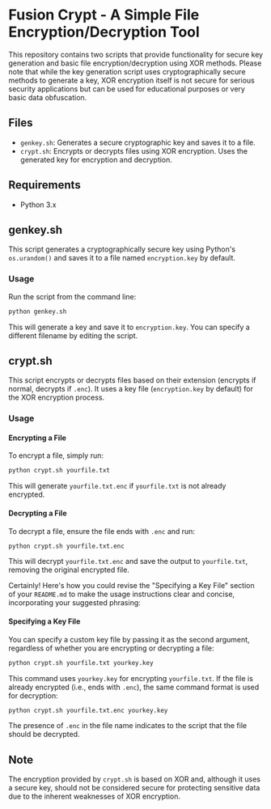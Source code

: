 # Fusion Crypt - A Simple File Encryption/Decryption Tool

This repository contains two scripts that provide functionality for secure key generation and basic file encryption/decryption using XOR methods. Please note that while the key generation script uses cryptographically secure methods to generate a key, XOR encryption itself is not secure for serious security applications but can be used for educational purposes or very basic data obfuscation.

## Files

- `genkey.sh`: Generates a secure cryptographic key and saves it to a file.
- `crypt.sh`: Encrypts or decrypts files using XOR encryption. Uses the generated key for encryption and decryption.

## Requirements

- Python 3.x

## genkey.sh

This script generates a cryptographically secure key using Python's `os.urandom()` and saves it to a file named `encryption.key` by default.

### Usage

Run the script from the command line:
```bash
python genkey.sh
```
This will generate a key and save it to `encryption.key`. You can specify a different filename by editing the script.

## crypt.sh

This script encrypts or decrypts files based on their extension (encrypts if normal, decrypts if `.enc`). It uses a key file (`encryption.key` by default) for the XOR encryption process.

### Usage

#### Encrypting a File

To encrypt a file, simply run:
```bash
python crypt.sh yourfile.txt
```
This will generate `yourfile.txt.enc` if `yourfile.txt` is not already encrypted.

#### Decrypting a File

To decrypt a file, ensure the file ends with `.enc` and run:
```bash
python crypt.sh yourfile.txt.enc
```
This will decrypt `yourfile.txt.enc` and save the output to `yourfile.txt`, removing the original encrypted file.

Certainly! Here's how you could revise the "Specifying a Key File" section of your `README.md` to make the usage instructions clear and concise, incorporating your suggested phrasing:


#### Specifying a Key File

You can specify a custom key file by passing it as the second argument, regardless of whether you are encrypting or decrypting a file:
```bash
python crypt.sh yourfile.txt yourkey.key
```
This command uses `yourkey.key` for encrypting `yourfile.txt`. If the file is already encrypted (i.e., ends with `.enc`), the same command format is used for decryption:
```bash
python crypt.sh yourfile.txt.enc yourkey.key
```
The presence of `.enc` in the file name indicates to the script that the file should be decrypted.

## Note

The encryption provided by `crypt.sh` is based on XOR and, although it uses a secure key, should not be considered secure for protecting sensitive data due to the inherent weaknesses of XOR encryption.

